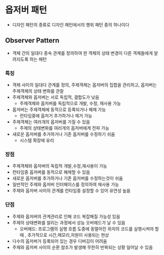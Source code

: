 # 옵저버 패턴
* 디자인 패턴의 종류로 디자인 패턴에서의 행위 패턴 중의 하나이다

## Observer Pattern
* 객체 간의 일대다 종속 관계를 정의하여 한 객체의 상태 변경이 다른 객체들에게 알려지도록 하는 패턴

### 특징
* 객체 사이의 일대다 관계를 정의, 주제객체는 옵저버의 집합을 관리하고, 옵저버는 주제객체의 상태 변화를 관찰
* 주제객체와 옵저버는 서로 독립적, 결합도가 낮음
  * 주제객체와 옵저버를 독립적으로 개발, 수정, 재사용 가능
* 옵저버는 주제객체에 동적으로 등록되거나 해제 가능
  * 런타임중에 옵저거 추가하거나 제거 가능
* 주제객체는 여러개의 옵저버를 가질 수 있음
  * 주제의 상태변화를 여러개의 옵저버에게 전파 가능
* 새로운 옵저버를 추가하거나 기존 옵저버를 수정하기 쉬움
  * 시스템 확장에 유리

### 장점
* 주제객체와 옵저버의 독립적 개발,수정,재사용이 가능
* 런타임중 옵저버를 동적으로 해제할 수 있음
* 새로운 옵저버를 추가하거나 기존 옵저버를 수정하는것이 쉬움
* 일반적인 주제와 옵저버 인터페이스를 정의하여 재사용 가능
* 주제와 옵저버 사이의 관계를 런타임중 설정할 수 있어 유연성 높음

### 단점
* 주제와 옵저버의 관계관리로 인해 코드 복잡해질 가능성 있음
* 주제의 상태변화를 알리는 과정에서 성능 오버헤드가 날 수 있음
  * 오버헤드: 프로그램의 실행 흐름 도중에 동떨어진 위치의 코드를 실행시켜야 할 때 , 추가적으로 시간,메모리,자원이 사용되는 현상
* 다수의 옵저버가 등록되어 있는 경우 디버깅이 어려움
* 주제와 옵저버 사이의 순환 참조가 발생해 무한히 반복되는 상황 일어날 수 있음